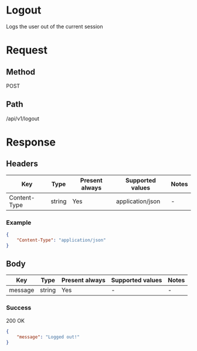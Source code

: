 # Logout

Logs the user out of the current session

# Request

## Method

POST

## Path

/api/v1/logout

# Response

## Headers
| Key          | Type   | Present always | Supported values | Notes |
| ------------ | ------ | -------------- | ---------------- | ----- |
| Content-Type | string | Yes            | application/json | -     |

### Example
```json
{
    "Content-Type": "application/json"
}
```

## Body
| Key     | Type   | Present always | Supported values | Notes |
| ------- | ------ | -------------- | ---------------- | ----- |
| message | string | Yes            | -                | -     |

### Success
200 OK
```json
{
    "message": "Logged out!"
}
```